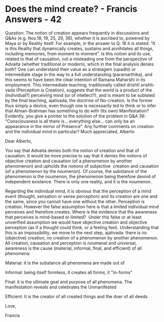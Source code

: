 # Does the mind create? - Francis Answers - 42

Question: The notion of creation appears frequently in discussions and Q&amp;As (e.g. Nos.18, 19, 25, 29, 36), whether it is ascribed to, powered by Maya or by Reality itself. For example, in the answer to Q. 18 it is stated: &ldquo;It is this Reality that dynamically creates, sustains and annihilates all things, including memories, from moment to moment&rdquo;. Is this notion and its use, related to that of causation, not a misleading one from the perspective of Advaita (whether traditional or modern), which in the final analysis denies both? One can understand their value as a stratagem (upadhi) or intermediate stage in the way to a full understanding (paramarthika), and this seems to have been the clear intention of Ramana MaharshI in its employment. This intermediate teaching, traditionally called drishtI srishti-vada (Perception is Creation), suggests that the world is a product of the (individual?) perceiving mind (or of intellect?), and is meant to be sublated by the final teaching, ajativada, the doctrine of No-creation. Is the former thus simply a device, even though one is necessarily led to think or to infer that Atman-Brahman has something to do with (Its own) Manifestation? Evidently, you give a pointer to the solution of the problem in Q&amp;A 36: &ldquo;Consciousness is all there is... everything else... can only be an appearance in the mirror of Presence&rdquo;. Any further comments on creation and the individual mind in particular? Much appreciated, Alberto

Dear Alberto,

You say that Advaita denies both the notion of creation and that of causation. It would be more precise to say that it denies the notions of objective creation and causation (of a phenomenon by another phenomenon) and upholds the notions of subjective&nbsp; creation and causation (of a phenomenon by the noumenon). Of course, the substance of the phenomenon is the noumenon, the phenomenon being therefore devoid of independent existence. There is only one reality, and it is the noumenon.

Regarding the individual mind, it is obvious that the perception of a mind event (thought, sensation or sense perception) and its creation are one and the same, since you cannot have one without the other. Perception is creation. However the false assumption here is that a limited individual mind perceives and therefore creates. Where is the evidence that the awareness that perceives is mind-based or limited?&nbsp; Under this false or at least unverified assumption we would have objective creation and objective perception (as if a thought could think, or a feeling feel). Understanding that this is an impossibility, we move to the next step, ajativada: there is no (objective) creation, no creation of a phenomenon by another phenomenon. All creation, causation and perception is noumenal and universal, awareness is the cause (material, informal, final, and efficient) of all phenomena:&nbsp;

Material: it is the substance all phenomena are made out of

Informal: being itself formless, it creates all forms, it &quot;in-forms&quot;

Final: it is the ultimate goal and purpose of all phenomena. The manifestation reveals and celebrates the Unmanifested&nbsp;

Efficient: It is the creator of all created things and the doer of all deeds.

Love,

Francis

